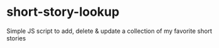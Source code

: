 # short-story-lookup
Simple JS script to add, delete &amp; update a collection of my favorite short stories
